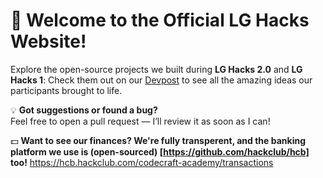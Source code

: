 # 👋 Welcome to the Official LG Hacks Website!

Explore the open-source projects we built during **LG Hacks 2.0** and **LG Hacks 1**:
Check them out on our [Devpost](https://devpost.com/hackathons?search=lg%20hacks) to see all the amazing ideas our participants brought to life.  

💡 **Got suggestions or found a bug?**  
Feel free to open a pull request — I’ll review it as soon as I can!

💵 **Want to see our finances? We're fully transperent, and the banking platform we use is (open-sourced) [https://github.com/hackclub/hcb] too!**
https://hcb.hackclub.com/codecraft-academy/transactions
